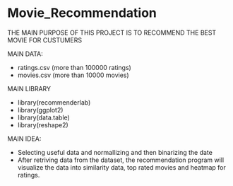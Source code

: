 # Movie_Recommendation

THE MAIN PURPOSE OF THIS PROJECT IS TO RECOMMEND THE BEST MOVIE FOR CUSTUMERS

MAIN DATA:

+ ratings.csv (more than 100000 ratings)
+ movies.csv (more than 10000 movies)

MAIN LIBRARY

+ library(recommenderlab)
+ library(ggplot2)
+ library(data.table)
+ library(reshape2)

MAIN IDEA:

- Selecting useful data and normallizing and then binarizing the date
- After retriving data from the dataset, the recommendation program will visualize the data into similarity data, top rated movies and heatmap for ratings.

